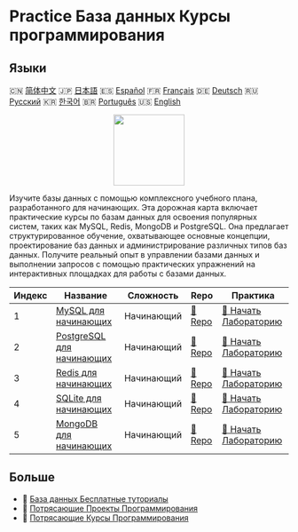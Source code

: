 # Practice База данных Курсы программирования

## Языки

🇨🇳 [简体中文](README_zh.md) 🇯🇵 [日本語](README_ja.md) 🇪🇸 [Español](README_es.md) 🇫🇷 [Français](README_fr.md) 🇩🇪 [Deutsch](README_de.md) 🇷🇺 [Русский](README_ru.md) 🇰🇷 [한국어](README_ko.md) 🇧🇷 [Português](README_pt.md) 🇺🇸 [English](README.md) 

<div align="center">
<img width="128px" src="https://file.labex.io/path/S2s0kYPxCISr.png">
</div>

Изучите базы данных с помощью комплексного учебного плана, разработанного для начинающих. Эта дорожная карта включает практические курсы по базам данных для освоения популярных систем, таких как MySQL, Redis, MongoDB и PostgreSQL. Она предлагает структурированное обучение, охватывающее основные концепции, проектирование баз данных и администрирование различных типов баз данных. Получите реальный опыт в управлении базами данных и выполнении запросов с помощью практических упражнений на интерактивных площадках для работы с базами данных.

|   Индекс | Название                                                                          | Сложность   | Repo                                                              | Практика                                                                      |
|----------|-----------------------------------------------------------------------------------|-------------|-------------------------------------------------------------------|-------------------------------------------------------------------------------|
|        1 | [MySQL для начинающих](https://labex.io/ru/courses/mysql-for-beginners)           | Начинающий  | [🔗 Repo](https://github.com/labex-labs/mysql-for-beginners)      | [🚀 Начать Лабораторию](https://labex.io/ru/courses/mysql-for-beginners)      |
|        2 | [PostgreSQL для начинающих](https://labex.io/ru/courses/postgresql-for-beginners) | Начинающий  | [🔗 Repo](https://github.com/labex-labs/postgresql-for-beginners) | [🚀 Начать Лабораторию](https://labex.io/ru/courses/postgresql-for-beginners) |
|        3 | [Redis для начинающих](https://labex.io/ru/courses/redis-for-beginners)           | Начинающий  | [🔗 Repo](https://github.com/labex-labs/redis-for-beginners)      | [🚀 Начать Лабораторию](https://labex.io/ru/courses/redis-for-beginners)      |
|        4 | [SQLite для начинающих](https://labex.io/ru/courses/sqlite-for-beginners)         | Начинающий  | [🔗 Repo](https://github.com/labex-labs/sqlite-for-beginners)     | [🚀 Начать Лабораторию](https://labex.io/ru/courses/sqlite-for-beginners)     |
|        5 | [MongoDB для начинающих](https://labex.io/ru/courses/mongodb-for-beginners)       | Начинающий  | [🔗 Repo](https://github.com/labex-labs/mongodb-for-beginners)    | [🚀 Начать Лабораторию](https://labex.io/ru/courses/mongodb-for-beginners)    |

## Больше

- 🔗 [База данных Бесплатные туториалы](https://github.com/labex-labs/database-free-tutorials)
- 🔗 [Потрясающие Проекты Программирования](https://github.com/labex-labs/awesome-programming-projects)
- 🔗 [Потрясающие Курсы Программирования](https://github.com/labex-labs/awesome-programming-courses)

